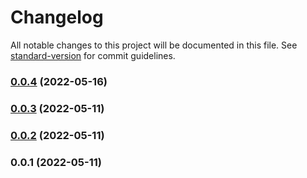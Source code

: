 # Changelog

All notable changes to this project will be documented in this file. See [standard-version](https://github.com/conventional-changelog/standard-version) for commit guidelines.

### [0.0.4](https://github.com/whpptjs/whppt-mailchimp/compare/v0.0.3...v0.0.4) (2022-05-16)

### [0.0.3](https://github.com/whpptjs/whppt-mailchimp/compare/v0.0.2...v0.0.3) (2022-05-11)

### [0.0.2](https://github.com/whpptjs/whppt-mailchimp/compare/v0.0.1...v0.0.2) (2022-05-11)

### 0.0.1 (2022-05-11)
